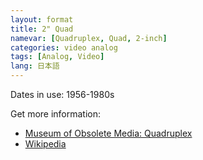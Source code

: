 ```yaml
---
layout: format
title: 2" Quad
namevar: [Quadruplex, Quad, 2-inch]
categories: video analog
tags: [Analog, Video]
lang: 日本語
---
```


Dates in use: 1956-1980s

Get more information:
- [Museum of Obsolete Media: Quadruplex](https://obsoletemedia.org/quadruplex/)
- [Wikipedia](https://en.wikipedia.org/wiki/Quadruplex_videotape)
